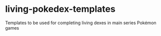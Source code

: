 # living-pokedex-templates
Templates to be used for completing living dexes in main series Pokémon games
